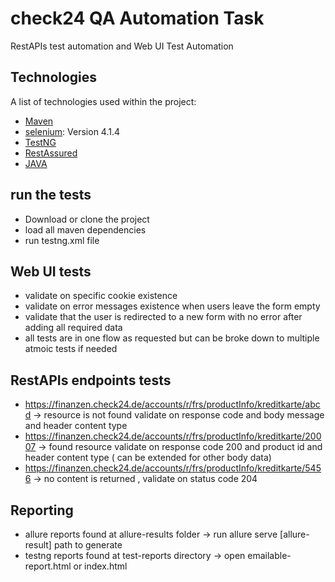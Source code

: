 # check24 QA Automation Task
RestAPIs test automation and Web UI Test Automation

## Technologies

A list of technologies used within the project:
* [Maven](https://maven.apache.org/)
* [selenium](https://www.selenium.dev/): Version 4.1.4
* [TestNG](https://testng.org/doc/)
* [RestAssured](https://rest-assured.io/)
* [JAVA](https://www.java.com/en/)


## run the tests

* Download or clone the project
* load all maven dependencies 
* run testng.xml file 

## Web UI  tests
* validate on specific cookie existence 
* validate on error messages existence when users leave the form empty
* validate that the user is redirected to a new form with no error after adding all required data
* all tests are in one flow as requested but can be broke down to multiple atmoic tests if needed


## RestAPIs endpoints tests
* https://finanzen.check24.de/accounts/r/frs/productInfo/kreditkarte/abcd -> resource is not found validate on response code and body message and header content type 
* https://finanzen.check24.de/accounts/r/frs/productInfo/kreditkarte/20007 -> found resource validate on response code 200 and product id and header content type ( can be extended for other body data)
* https://finanzen.check24.de/accounts/r/frs/productInfo/kreditkarte/5456 -> no content is returned , validate on status code 204 

## Reporting
* allure reports found at allure-results folder -> run allure serve [allure-result] path to generate
* testng reports found at test-reports directory -> open emailable-report.html or index.html
